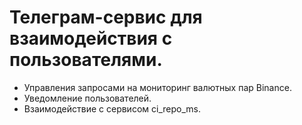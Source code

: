 # Телеграм-сервис для взаимодействия с пользователями.

- Управления запросами на мониторинг валютных пар Binance.
- Уведомление пользователей.
- Взаимодействие с сервисом ci_repo_ms.